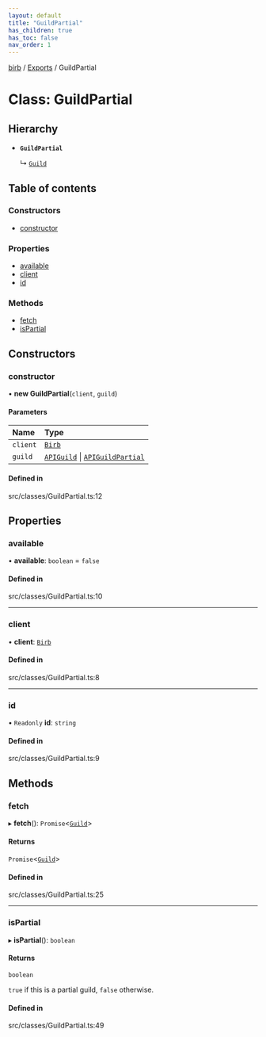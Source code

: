 ```yaml
---
layout: default
title: "GuildPartial"
has_children: true
has_toc: false
nav_order: 1
---
```


[birb](../README.md) / [Exports](../modules.md) / GuildPartial

# Class: GuildPartial

## Hierarchy

- **`GuildPartial`**

  ↳ [`Guild`](../Guild/index.md)

## Table of contents

### Constructors

- [constructor](index.md#constructor)

### Properties

- [available](index.md#available)
- [client](index.md#client)
- [id](index.md#id)

### Methods

- [fetch](index.md#fetch)
- [isPartial](index.md#ispartial)

## Constructors

### constructor

• **new GuildPartial**(`client`, `guild`)

#### Parameters

| Name | Type |
| :------ | :------ |
| `client` | [`Birb`](../Birb/index.md) |
| `guild` | [`APIGuild`](../modules.md#apiguild) \| [`APIGuildPartial`](../modules.md#apiguildpartial) |

#### Defined in

src/classes/GuildPartial.ts:12

## Properties

### available

• **available**: `boolean` = `false`

#### Defined in

src/classes/GuildPartial.ts:10

___

### client

• **client**: [`Birb`](../Birb/index.md)

#### Defined in

src/classes/GuildPartial.ts:8

___

### id

• `Readonly` **id**: `string`

#### Defined in

src/classes/GuildPartial.ts:9

## Methods

### fetch

▸ **fetch**(): `Promise`<[`Guild`](../Guild/index.md)\>

#### Returns

`Promise`<[`Guild`](../Guild/index.md)\>

#### Defined in

src/classes/GuildPartial.ts:25

___

### isPartial

▸ **isPartial**(): `boolean`

#### Returns

`boolean`

`true` if this is a partial guild, `false` otherwise.

#### Defined in

src/classes/GuildPartial.ts:49
